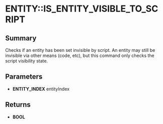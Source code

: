 # ENTITY::IS_ENTITY_VISIBLE_TO_SCRIPT

## Summary
Checks if an entity has been set invisible by script. An entity may still be invisible via other means (code, etc), but this command
only checks the script visibility state.

## Parameters
* **ENTITY_INDEX** entityIndex

## Returns
* **BOOL**
